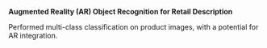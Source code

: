 **Augmented Reality (AR) Object Recognition for Retail Description**

Performed multi-class classification on product images, with a potential for AR integration.
